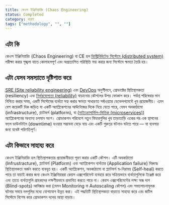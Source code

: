 ```yaml
---
title: কেওস ইঞ্জিনিয়ারিং (Chaos Engineering)
status: Completed
category: ধারণা
tags: ["methodology", "", ""]
---
```


## এটা কি

কেওস  ইঞ্জিনিয়ারিং (Chaos Engineering) বা CE হল [ডিস্ট্রিবিউটেড সিস্টেমে (distributed system)](/bn/distributed-systems/) পরীক্ষা করার শৃঙ্খলা যাতে কোলাহলপূর্ণ এবং অপ্রত্যাশিত পরিস্থিতি সহ্য করার জন্য সিস্টেমে ক্ষমতা তৈরি হয়।

## এটা যেসব সমস্যাতে দৃষ্টিপাত করে

[SRE (Site reliability engineering)](/bn/site-reliability-engineering/) এবং [DevOps](/bn/devops/) অনুশীলনে, প্রোডাক্টের স্থিতিস্থাপকতা (resiliency) এবং [নির্ভরযোগ্যতা (reliability)](/bn/reliability/) বাড়ানোর কৌশলের উপর ফোকাস করে। পর্যাপ্ত পরিষেবার মান নিশ্চিত করার সময়, একটি সিস্টেমের ব্যর্থতা সহ্য করার ক্ষমতা সাধারণত সফ্টওয়্যার ডেভেলপমেন্টে খুব প্রয়োজনীয়। এমন বেশ কয়েকটি দিক জড়িত যা একটি অ্যাপ্লিকেশনের আউটেজের দিকে নিয়ে যেতে পারে, যেমন অবকাঠামো (infrastructure), প্ল্যাটফর্ম (platform), বা ([মাইক্রোসার্ভিস-ভিত্তিক (microservices)](/bn/microservices/)) অ্যাপ্লিকেশনের অন্যান্য চলমান অংশ। প্রোডাকশন পরিবেশে নতুন ফিচারগুলির খুব তাড়াতাড়ি একের পর এক স্থাপনের ফলে ডাউনটাইম (downtime) হওয়ার সম্ভাবনা বেড়ে যায় এবং একটি গুরুতর ঘটনাও ঘটতে পারে — যা ব্যবসার জন্য যথেষ্ট পরিণতিপূর্ণ।

## এটা কিভাবে সাহায্য করে

কেওস  ইঞ্জিনিয়ারিং হল স্থিতিস্থাপকতার প্রয়োজনীয়তা পূরণ করার একটি কৌশল। এটি অবকাঠামো (Infrustracture), প্ল্যাটফর্ম (Platform) এবং অ্যাপ্লিকেশন ব্যর্থতার (Application failure) বিরুদ্ধে স্থিতিস্থাপকতা অর্জন করতে ব্যবহৃত হয়। একটি অ্যাপ্লিকেশন, অবকাঠামো বা প্ল্যাটফর্ম স্ব-নিরাময় (Self-heal) করতে পারে তা যাচাই করার জন্য কেওস ইঞ্জিনিয়াররা কেয়স এক্সপেরিমেন্ট ব্যবহার করে সক্রিয়ভাবে ব্যর্থতাগুলিকে ইঞ্জেক্ট করে এবং তাতে ব্যর্থতাগুলি গ্রাহকদের লক্ষণীয়ভাবে প্রভাবিত করতে পারে না। কেয়স এক্সপেরিমেন্টের লক্ষ্য অন্ধ দাগ (Blind-spots) আবিষ্কার করা (যেমন Monitoring বা Autoscaling কৌশল) এবং সমালোচনামূলক ঘটনার সময়ে দলগুলির মধ্যে যোগাযোগ উন্নত করা। এই পদ্ধতিটি স্থিতিস্থাপকতা বাড়াতে সাহায্য করে এবং জটিল সিস্টেমে বিশেষ করে প্রোডাকশন দলের আস্থা বাড়ায়।
